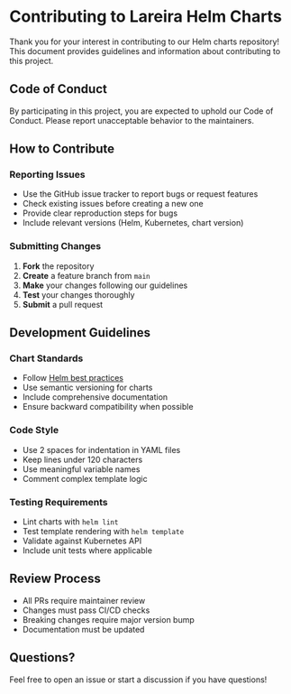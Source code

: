 # Contributing to Lareira Helm Charts

Thank you for your interest in contributing to our Helm charts repository! This document provides guidelines and information about contributing to this project.

## Code of Conduct

By participating in this project, you are expected to uphold our Code of Conduct. Please report unacceptable behavior to the maintainers.

## How to Contribute

### Reporting Issues

- Use the GitHub issue tracker to report bugs or request features
- Check existing issues before creating a new one
- Provide clear reproduction steps for bugs
- Include relevant versions (Helm, Kubernetes, chart version)

### Submitting Changes

1. **Fork** the repository
2. **Create** a feature branch from `main`
3. **Make** your changes following our guidelines
4. **Test** your changes thoroughly
5. **Submit** a pull request

## Development Guidelines

### Chart Standards

- Follow [Helm best practices](https://helm.sh/docs/chart_best_practices/)
- Use semantic versioning for charts
- Include comprehensive documentation
- Ensure backward compatibility when possible

### Code Style

- Use 2 spaces for indentation in YAML files
- Keep lines under 120 characters
- Use meaningful variable names
- Comment complex template logic

### Testing Requirements

- Lint charts with `helm lint`
- Test template rendering with `helm template`
- Validate against Kubernetes API
- Include unit tests where applicable

## Review Process

- All PRs require maintainer review
- Changes must pass CI/CD checks
- Breaking changes require major version bump
- Documentation must be updated

## Questions?

Feel free to open an issue or start a discussion if you have questions!